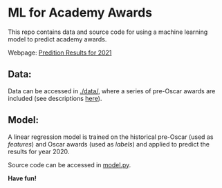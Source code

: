 # ML for Academy Awards

This repo contains data and source code for using a machine learning model to predict academy awards.

Webpage: [Predition Results for 2021](https://mengtingwan.github.io/oscars/oscar2021.html)

## Data:
Data can be accessed in [./data/](./data), where a series of pre-Oscar awards are included (see descriptions [here](./data/award_code.csv)).

## Model:
A linear regression model is trained on the historical pre-Oscar (used as *features*) and Oscar awards (used as *labels*) and applied to predict the results for year 2020. 

Source code can be accessed in [model.py](./src/model.py).

**Have fun!**
